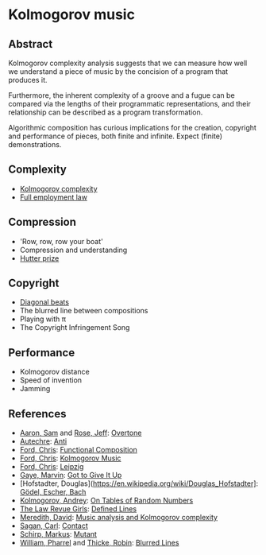 Kolmogorov music
================

Abstract
--------

Kolmogorov complexity analysis suggests that we can measure how well we
understand a piece of music by the concision of a program that produces it.

Furthermore, the inherent complexity of a groove and a fugue can be compared
via the lengths of their programmatic representations, and their relationship
can be described as a program transformation.

Algorithmic composition has curious implications for the creation, copyright
and performance of pieces, both finite and infinite. Expect \(finite\)
demonstrations.

Complexity
----------
* [Kolmogorov complexity](https://en.wikipedia.org/wiki/Kolmogorov_complexity)
* [Full employment law](https://en.wikipedia.org/wiki/Full_employment_theorem)

Compression
-----------
* 'Row, row, row your boat'
* Compression and understanding
* [Hutter prize](http://prize.hutter1.net/)

Copyright
---------
* [Diagonal beats](https://www.youtube.com/watch?v=EZFmZ0gZNZI)
* The blurred line between compositions
* Playing with π
* The Copyright Infringement Song

Performance
-----------
* Kolmogorov distance
* Speed of invention
* Jamming

References
----------
* [Aaron, Sam](http://sam.aaron.name/) and [Rose, Jeff](https://twitter.com/rosejn): [Overtone](http://overtone.github.io/)
* [Autechre](http://autechre.ws/): [Anti](https://en.wikipedia.org/wiki/Anti_EP)
* [Ford, Chris](https://twitter.com/ctford): [Functional Composition](http://www.infoq.com/presentations/music-functional-language)
* [Ford, Chris](https://twitter.com/ctford): [Kolmogorov Music](https://github.com/ctford/kolmogorov-music)
* [Ford, Chris](https://twitter.com/ctford): [Leipzig](https://github.com/ctford/leipzig)
* [Gaye, Marvin](https://en.wikipedia.org/wiki/Marvin_Gaye): [Got to Give It Up](https://en.wikipedia.org/wiki/Got_to_Give_It_Up)
* [Hofstadter, Douglas](https://en.wikipedia.org/wiki/Douglas_Hofstadter]: [Gödel, Escher, Bach](https://en.wikipedia.org/wiki/G%C3%B6del,_Escher,_Bach)
* [Kolmogorov, Andrey](https://en.wikipedia.org/wiki/Andrey_Kolmogorov): [On Tables of Random Numbers](http://www.sciencedirect.com/science/article/pii/S0304397598000759)
* [The Law Revue Girls](https://twitter.com/LawRevueGirls): [Defined Lines](https://www.youtube.com/watch?v=tC1XtnLRLPM)
* [Meredith, David](http://www.titanmusic.com/): [Music analysis and Kolmogorov complexity](http://www.titanmusic.com/papers/public/cim20121_submission_105.pdf)
* [Sagan, Carl](https://en.wikipedia.org/wiki/Carl_Sagan): [Contact](https://en.wikipedia.org/wiki/Contact_(novel))
* [Schirp, Markus](https://twitter.com/_m_b_j_): [Mutant](https://github.com/mbj/mutant)
* [William, Pharrel](https://twitter.com/Pharrell) and [Thicke, Robin](https://twitter.com/robinthicke): [Blurred Lines](https://en.wikipedia.org/wiki/Blurred_Lines)
